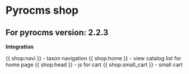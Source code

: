 Pyrocms shop
============

For pyrocms version: **2.2.3**
------------------------------

**Integration**

{{ shop:navi }} - taxon navigation
{{ shop:home }} - view catalog list for home page
{{ shop:head }} - js for cart
{{ shop:small_cart }} - small cart
